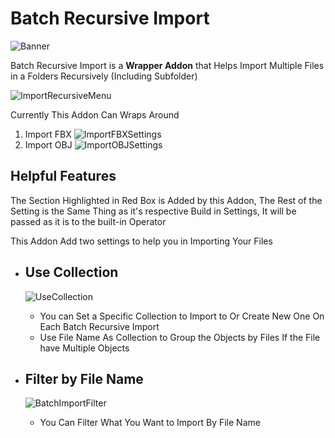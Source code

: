 # Batch Recursive Import

![Banner](https://user-images.githubusercontent.com/79613445/210192492-dde4bb62-0441-4e4c-a398-1be37df6e155.png)


Batch Recursive Import is a **Wrapper Addon** that Helps Import Multiple Files in a Folders Recursively (Including Subfolder)

![ImportRecursiveMenu](https://user-images.githubusercontent.com/79613445/210192495-94afee8a-3928-4476-bc9c-342d570a12fd.png)


Currently This Addon Can Wraps Around
1. Import FBX
![ImportFBXSettings](https://user-images.githubusercontent.com/79613445/210192499-2e9604ed-b58d-4a8b-a3ed-a0f65994c7d5.png)
2. Import OBJ
![ImportOBJSettings](https://user-images.githubusercontent.com/79613445/210192501-2ab51c7e-e518-484b-8310-2e5fb54592d8.png)


## Helpful Features

The Section Highlighted in Red Box is Added by this Addon, The Rest of the Setting is the Same Thing as it's respective Build in Settings, It will be passed as it is to the built-in Operator



This Addon Add two settings to help you in Importing Your Files

- ## Use Collection
	 ![UseCollection](https://user-images.githubusercontent.com/79613445/210192508-05e030f3-882f-4fcb-bf1c-b9d5f0fb1fc1.png)
	- You can Set a Specific Collection to Import to Or Create New One On Each Batch Recursive Import
	- Use File Name As Collection to Group the Objects by Files If the File have Multiple Objects


- ## Filter by File Name
	 ![BatchImportFilter](https://user-images.githubusercontent.com/79613445/210192504-b1658192-e2ce-46e4-ae6b-9162df324889.png)
	- You Can Filter What You Want to Import By File Name




